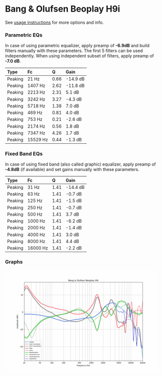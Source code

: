 # Bang & Olufsen Beoplay H9i
See [usage instructions](https://github.com/jaakkopasanen/AutoEq#usage) for more options and info.

### Parametric EQs
In case of using parametric equalizer, apply preamp of **-6.9dB** and build filters manually
with these parameters. The first 5 filters can be used independently.
When using independent subset of filters, apply preamp of **-7.0 dB**.

| Type    | Fc       |    Q | Gain     |
|:--------|:---------|:-----|:---------|
| Peaking | 21 Hz    | 0.66 | -14.9 dB |
| Peaking | 1407 Hz  | 2.62 | -11.8 dB |
| Peaking | 2213 Hz  | 2.31 | 5.1 dB   |
| Peaking | 3242 Hz  | 3.27 | -4.3 dB  |
| Peaking | 5718 Hz  | 1.38 | 7.0 dB   |
| Peaking | 469 Hz   | 0.81 | 4.0 dB   |
| Peaking | 753 Hz   | 0.21 | -2.6 dB  |
| Peaking | 2174 Hz  | 0.56 | 1.8 dB   |
| Peaking | 7347 Hz  | 4.26 | 1.7 dB   |
| Peaking | 15529 Hz | 0.44 | -1.3 dB  |

### Fixed Band EQs
In case of using fixed band (also called graphic) equalizer, apply preamp of **-4.8dB**
(if available) and set gains manually with these parameters.

| Type    | Fc       |    Q | Gain     |
|:--------|:---------|:-----|:---------|
| Peaking | 31 Hz    | 1.41 | -14.4 dB |
| Peaking | 63 Hz    | 1.41 | -0.7 dB  |
| Peaking | 125 Hz   | 1.41 | -1.5 dB  |
| Peaking | 250 Hz   | 1.41 | -0.7 dB  |
| Peaking | 500 Hz   | 1.41 | 3.7 dB   |
| Peaking | 1000 Hz  | 1.41 | -6.2 dB  |
| Peaking | 2000 Hz  | 1.41 | -1.4 dB  |
| Peaking | 4000 Hz  | 1.41 | 3.0 dB   |
| Peaking | 8000 Hz  | 1.41 | 4.4 dB   |
| Peaking | 16000 Hz | 1.41 | -2.2 dB  |

### Graphs
![](./Bang%20&%20Olufsen%20Beoplay%20H9i.png)